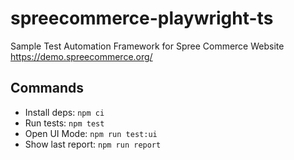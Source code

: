# spreecommerce-playwright-ts
Sample Test Automation Framework for Spree Commerce Website https://demo.spreecommerce.org/

## Commands

- Install deps: `npm ci`
- Run tests: `npm test`
- Open UI Mode: `npm run test:ui`
- Show last report: `npm run report`
